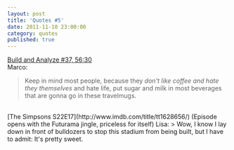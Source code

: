 ```yaml
---
layout: post
title: 'Quotes #5'
date: 2011-11-10 23:00:00
category: quotes
published: true
---
```


[Build and Analyze #37, 56:30](http://5by5.tv/buildanalyze/37)  
Marco:
> Keep in mind most people, because they *don't like coffee and hate they themselves* and hate life, put sugar and milk in most beverages that are gonna go in these travelmugs.

<br>
[The Simpsons S22E17](http://www.imdb.com/title/tt1628656/)  
(Episode opens with the Futurama jingle, priceless for itself)  
Lisa:
> Wow, I know I lay down in front of bulldozers to stop this stadium from being built, but I have to admit: It's pretty sweet.
